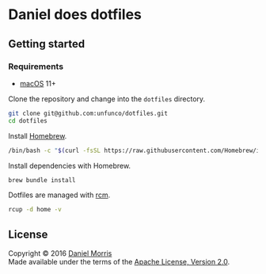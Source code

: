 # Daniel does dotfiles

## Getting started

### Requirements

* [macOS] 11+

Clone the repository and change into the `dotfiles` directory.

```bash
git clone git@github.com:unfunco/dotfiles.git
cd dotfiles
```

Install [Homebrew].

```bash
/bin/bash -c "$(curl -fsSL https://raw.githubusercontent.com/Homebrew/install/master/install.sh)"
```

Install dependencies with Homebrew.

```bash
brew bundle install
```

Dotfiles are managed with [rcm].

```bash
rcup -d home -v
```

## License

Copyright © 2016 [Daniel Morris](https://unfun.co)  
Made available under the terms of the [Apache License, Version 2.0](LICENSE.md).

[Homebrew]: https://brew.sh/
[macOS]: https://www.apple.com/uk/macos/
[rcm]: https://github.com/thoughtbot/rcm
